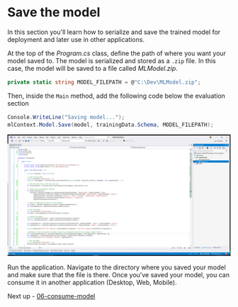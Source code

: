 # Save the model

In this section you'll learn how to serialize and save the trained model for deployment and later use in other applications.

At the top of the *Program.cs* class, define the path of where you want your model saved to. The model is serialized and stored as a `.zip` file. In this case, the model will be saved to a file called *MLModel.zip*.

```csharp
private static string MODEL_FILEPATH = @"C:\Dev\MLModel.zip";
```

Then, inside the `Main` method, add the following code below the evaluation section

```csharp
Console.WriteLine("Saving model...");
mlContext.Model.Save(model, trainingData.Schema, MODEL_FILEPATH);
```

![Save the model](./media/save-model.png)

Run the application. Navigate to the directory where you saved your model and make sure that the file is there. Once you've saved your model, you can consume it in another application (Desktop, Web, Mobile).


Next up - [06-consume-model](06-consume-model.md)